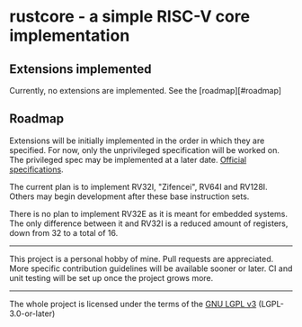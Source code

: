 # rustcore - a simple RISC-V core implementation
## Extensions implemented
Currently, no extensions are implemented. See the [roadmap][#roadmap]
## Roadmap
Extensions will be initially implemented in the order in which they are specified.
For now, only the unprivileged specification will be worked on. The privileged spec
may be implemented at a later date. [Official specifications].

The current plan is to implement RV32I, "Zifencei", RV64I and RV128I. Others may begin
development after these base instruction sets.

There is no plan to implement RV32E as it is meant for embedded systems. The
only difference between it and RV32I is a reduced amount of registers, down from
32 to a total of 16.

[Official specifications]: https://riscv.org/technical/specifications/

---

This project is a personal hobby of mine. Pull requests are appreciated.
More specific contribution guidelines will be available sooner or later.
CI and unit testing will be set up once the project grows more.

---

The whole project is licensed under the terms of the [GNU LGPL v3](./LICENSE)
(LGPL-3.0-or-later)
